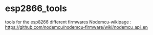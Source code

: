esp2866_tools
=============

tools for the esp8266 different firmwares
Nodemcu-wikipage : https://github.com/nodemcu/nodemcu-firmware/wiki/nodemcu_api_en
